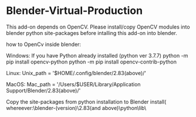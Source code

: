 # Blender-Virtual-Production

This add-on depends on OpenCV.
Please install/copy OpenCV modules into blender python site-packages before intalling this add-on into blender.

how to OpenCv inside blender:

Windows:
  If you have Python already installed (python ver 3.7.7) 
    python -m pip install opencv-python
    python -m pip install opencv-contrib-python

Linux:
    Unix_path = '$HOME/.config/blender/2.83(above)/'

MacOS:
    Mac_path = '/Users/$USER/Library/Application Support/Blender/2.83(above)/'
    
Copy the site-packages from python installation to Blender install( whereever:\blender-(version)\2.83(and above)\python\lib\

